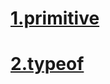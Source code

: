 # [1.primitive](./markdown/primitve%20types/1.markdown.md)
# [2.typeof](./markdown/typeof/typeOf.md)
